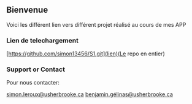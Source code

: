 ## Bienvenue
Voici les différent lien vers différent projet réalisé au cours de mes APP

### Lien de telechargement
[https://github.com/simon13456/S1.git](lien)(Le repo en entier)


### Support or Contact
Pour nous contacter:

simon.leroux@usherbrooke.ca
benjamin.gélinas@usherbrooke.ca
